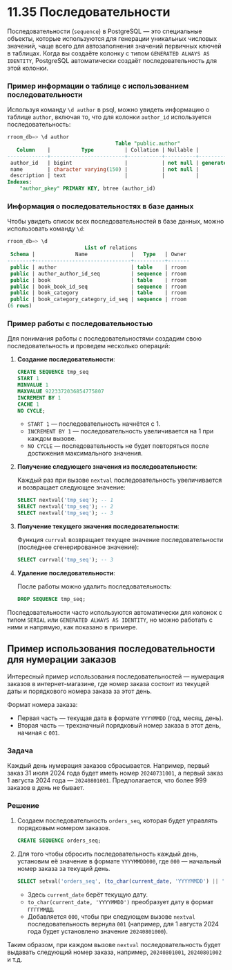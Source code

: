 # 11.35 Последовательности

Последовательности (`sequence`) в PostgreSQL — это специальные объекты, которые используются для генерации уникальных числовых значений, чаще всего для автозаполнения значений первичных ключей в таблицах. Когда вы создаёте колонку с типом `GENERATED ALWAYS AS IDENTITY`, PostgreSQL автоматически создаёт последовательность для этой колонки.

### Пример информации о таблице с использованием последовательности

Используя команду `\d author` в psql, можно увидеть информацию о таблице `author`, включая то, что для колонки `author_id` используется последовательность:

```sql
rroom_db=> \d author
                                   Table "public.author"
   Column    |          Type          | Collation | Nullable |           Default
-------------+------------------------+-----------+----------+------------------------------
 author_id   | bigint                 |           | not null | generated always as identity
 name        | character varying(150) |           | not null |
 description | text                   |           |          |
Indexes:
    "author_pkey" PRIMARY KEY, btree (author_id)
```

### Информация о последовательностях в базе данных

Чтобы увидеть список всех последовательностей в базе данных, можно использовать команду `\d`:

```sql
rroom_db=> \d
                         List of relations
 Schema |             Name              |   Type   | Owner
--------+-------------------------------+----------+-------
 public | author                        | table    | rroom
 public | author_author_id_seq          | sequence | rroom
 public | book                          | table    | rroom
 public | book_book_id_seq              | sequence | rroom
 public | book_category                 | table    | rroom
 public | book_category_category_id_seq | sequence | rroom
(6 rows)
```

### Пример работы с последовательностью

Для понимания работы с последовательностями создадим свою последовательность и проведем несколько операций:

1. **Создание последовательности**:
    
    ```sql
    CREATE SEQUENCE tmp_seq
    START 1
    MINVALUE 1
    MAXVALUE 9223372036854775807
    INCREMENT BY 1
    CACHE 1
    NO CYCLE;
    ```
    
    - `START 1` — последовательность начнётся с 1.
    - `INCREMENT BY 1` — последовательность увеличивается на 1 при каждом вызове.
    - `NO CYCLE` — последовательность не будет повторяться после достижения максимального значения.
2. **Получение следующего значения из последовательности**:
    
    Каждый раз при вызове `nextval` последовательность увеличивается и возвращает следующее значение:
    
    ```sql
    SELECT nextval('tmp_seq'); -- 1
    SELECT nextval('tmp_seq'); -- 2
    SELECT nextval('tmp_seq'); -- 3
    ```
    
3. **Получение текущего значения последовательности**:
    
    Функция `currval` возвращает текущее значение последовательности (последнее сгенерированное значение):
    
    ```sql
    SELECT currval('tmp_seq'); -- 3
    ```
    
4. **Удаление последовательности**:
    
    После работы можно удалить последовательность:
    
    ```sql
    DROP SEQUENCE tmp_seq;
    ```
    

Последовательности часто используются автоматически для колонок с типом `SERIAL` или `GENERATED ALWAYS AS IDENTITY`, но можно работать с ними и напрямую, как показано в примере.

## Пример использования последовательности для нумерации заказов

Интересный пример использования последовательностей — нумерация заказов в интернет-магазине, где номер заказа состоит из текущей даты и порядкового номера заказа за этот день.

Формат номера заказа:

- Первая часть — текущая дата в формате `YYYYMMDD` (год, месяц, день).
- Вторая часть — трехзначный порядковый номер заказа в этот день, начиная с `001`.

### Задача

Каждый день нумерация заказов сбрасывается. Например, первый заказ 31 июля 2024 года будет иметь номер `20240731001`, а первый заказ 1 августа 2024 года — `20240801001`. Предполагается, что более 999 заказов в день не бывает.

### Решение

1. Создаем последовательность `orders_seq`, которая будет управлять порядковым номером заказов.
    
    ```sql
    CREATE SEQUENCE orders_seq;
    ```
    
2. Для того чтобы сбросить последовательность каждый день, установим её значение в формате `YYYYMMDD000`, где `000` — начальный номер заказа за текущий день.
    
    ```sql
    SELECT setval('orders_seq', (to_char(current_date, 'YYYYMMDD') || '000')::bigint);
    ```
    
    - Здесь `current_date` берёт текущую дату.
    - `to_char(current_date, 'YYYYMMDD')` преобразует дату в формат `ГГГГММДД`.
    - Добавляется `000`, чтобы при следующем вызове `nextval` последовательность вернула `001` (например, для 1 августа 2024 года будет установлено значение `20240801000`).

Таким образом, при каждом вызове `nextval` последовательность будет выдавать следующий номер заказа, например, `20240801001`, `20240801002` и т.д.